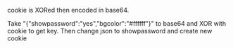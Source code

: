 cookie is XORed then encoded in base64.

Take "{"showpassword":"yes","bgcolor":"#ffffff"}" to base64 and XOR with cookie to get key. Then change json to showpassword and create new cookie
